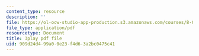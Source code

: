 ```yaml
---
content_type: resource
description: ''
file: https://ol-ocw-studio-app-production.s3.amazonaws.com/courses/8-01sc-classical-mechanics-fall-2016/909d24d499a00e23f4d63a2bc0475c41_xtpW7fw8s34.pdf
file_type: application/pdf
resourcetype: Document
title: 3play pdf file
uid: 909d24d4-99a0-0e23-f4d6-3a2bc0475c41
---
```

